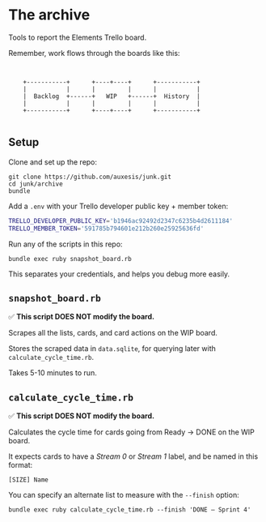 # The archive

Tools to report the Elements Trello board.

Remember, work flows through the boards like this:

```


    +-----------+      +----+----+      +-----------+
    |           |      |         |      |           |
    |  Backlog  +------+   WIP   +------+  History  |
    |           |      |         |      |           |
    +-----------+      +----+----+      +-----------+


```

## Setup

Clone and set up the repo:

```
git clone https://github.com/auxesis/junk.git
cd junk/archive
bundle
```

Add a `.env` with your Trello developer public key + member token:

``` bash
TRELLO_DEVELOPER_PUBLIC_KEY='b1946ac92492d2347c6235b4d2611184'
TRELLO_MEMBER_TOKEN='591785b794601e212b260e25925636fd'
```

Run any of the scripts in this repo:

```
bundle exec ruby snapshot_board.rb
```

This separates your credentials, and helps you debug more easily.

## `snapshot_board.rb`

✅ **This script DOES NOT modify the board.**

Scrapes all the lists, cards, and card actions on the WIP board.

Stores the scraped data in `data.sqlite`, for querying later with `calculate_cycle_time.rb`.

Takes 5-10 minutes to run.

## `calculate_cycle_time.rb`

✅ **This script DOES NOT modify the board.**

Calculates the cycle time for cards going from Ready -> DONE on the WIP board.

It expects cards to have a _Stream 0_ or _Stream 1_ label, and be named in this format:

```
[SIZE] Name
```

You can specify an alternate list to measure with the `--finish` option:

```
bundle exec ruby calculate_cycle_time.rb --finish 'DONE – Sprint 4'
```
